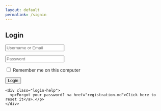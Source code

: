```yaml
---
layout: default
permalink: /signin
---
```

<!DOCTYPE html>
<html>
<head>
<link rel="stylesheet" type="text/css" href="main.css">
<style>
<html>
<head>
<title>Sign-in</title>
<style>
</style>
</head>
<body>
 <section class="container">
    <div class="login">
      <h1>Login</h1>
      <form method="post" action="signin.html">
        <p><input type="text" name="login" value="" placeholder="Username or Email"></p>
        <p><input type="password" name="password" value="" placeholder="Password"></p>
        <p class="remember_me">
          <label>
            <input type="checkbox" name="remember_me" id="remember_me">
            Remember me on this computer
          </label>
        </p>
        <p class="submit"><input type="submit" name="commit" value="Login"></p>
      </form>
    </div>

    <div class="login-help">
      <p>Forgot your password? <a href="registration.md">Click here to reset it</a>.</p>
    </div>
  </section>

</body>
</html>
